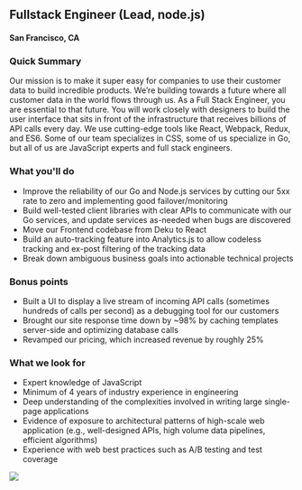 ## Fullstack Engineer (Lead, node.js)
#### San Francisco, CA

### Quick Summary
Our mission is to make it super easy for companies to use their customer data to build incredible products. We’re building towards a future where all customer data in the world flows through us. As a Full Stack Engineer, you are essential to that future. You will work closely with designers to build the user interface that sits in front of the infrastructure that receives billions of API calls every day. We use cutting-edge tools like React, Webpack, Redux, and ES6. Some of our team specializes in CSS, some of us specialize in Go, but all of us are JavaScript experts and full stack engineers.

### What you'll do
+	Improve the reliability of our Go and Node.js services by cutting our 5xx rate to zero and implementing good failover/monitoring
+	Build well-tested client libraries with clear APIs to communicate with our Go services, and update services as-needed when bugs are discovered
+	Move our Frontend codebase from Deku to React
+	Build an auto-tracking feature into Analytics.js to allow codeless tracking and ex-post filtering of the tracking data
+	Break down ambiguous business goals into actionable technical projects

### Bonus points
+	Built a UI to display a live stream of incoming API calls (sometimes hundreds of calls per second) as a debugging tool for our customers
+	Brought our site response time down by ~98% by caching templates server-side and optimizing database calls
+	Revamped our pricing, which increased revenue by roughly 25%

### What we look for
+	Expert knowledge of JavaScript
+	Minimum of 4 years of industry experience in engineering
+	Deep understanding of the complexities involved in writing large single-page applications
+	Evidence of exposure to architectural patterns of high-scale web application (e.g., well-designed APIs, high volume data pipelines, efficient algorithms)
+	Experience with web best practices such as A/B testing and test coverage


[<img src='https://dabuttonfactory.com/button.png?t=Learn+More&f=Calibri-Bold&ts=24&tc=fff&hp=20&vp=8&c=5&bgt=unicolored&bgc=29aafe'>](https://letsrockit.co/jobs/u2vnbwvuda-fullstack-engineer-lead-node-js)
